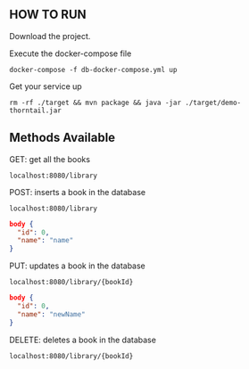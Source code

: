 ## HOW TO RUN
Download the project.

Execute the docker-compose file

`docker-compose -f db-docker-compose.yml up`

Get your service up

`rm -rf ./target && mvn package && java -jar ./target/demo-thorntail.jar`

## Methods Available 

GET: get all the books 

``localhost:8080/library``

POST: inserts a book in the database

``localhost:8080/library``

```json
body {
  "id": 0,
  "name": "name"
}
```


PUT: updates a book in the database

``localhost:8080/library/{bookId}``
```json
body {
  "id": 0,
  "name": "newName"
}
```


DELETE: deletes a book in the database

``localhost:8080/library/{bookId}``
